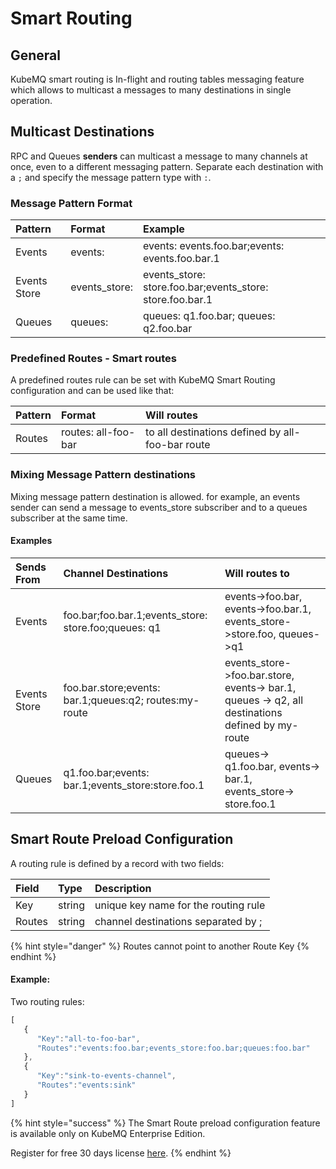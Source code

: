 # Smart Routing

## General

KubeMQ smart routing is In-flight and routing tables messaging feature which allows to multicast a messages to many destinations in single operation.

## Multicast Destinations

RPC and Queues **senders** can multicast a message to many channels at once, even to a different messaging pattern. Separate each destination with a `;` and specify the message pattern type with `:`.

### Message Pattern Format

| Pattern | Format | Example |
| :--- | :--- | :--- |
| Events | events: | events: events.foo.bar;events: events.foo.bar.1 |
| Events Store | events\_store: | events\_store: store.foo.bar;events\_store: store.foo.bar.1 |
| Queues | queues: | queues: q1.foo.bar; queues: q2.foo.bar |

### Predefined Routes - Smart routes

A predefined routes rule can be set with KubeMQ Smart Routing configuration and can be used like that:

| Pattern | Format | Will routes |
| :--- | :--- | :--- |
| Routes | routes: all-foo-bar | to all destinations defined by all-foo-bar route |

### Mixing Message Pattern destinations

Mixing message pattern destination is allowed. for example, an events sender can send a message to events\_store subscriber and to a queues subscriber at the same time.

#### Examples

| Sends From | Channel Destinations | Will routes to |
| :--- | :--- | :--- |
| Events | foo.bar;foo.bar.1;events\_store: store.foo;queues: q1 | events-&gt;foo.bar, events-&gt;foo.bar.1, events\_store-&gt;store.foo, queues-&gt;q1 |
| Events Store | foo.bar.store;events: bar.1;queues:q2; routes:my-route | events\_store-&gt;foo.bar.store, events-&gt; bar.1, queues -&gt; q2, all destinations defined by my-route |
| Queues | q1.foo.bar;events: bar.1;events\_store:store.foo.1 | queues-&gt; q1.foo.bar, events-&gt; bar.1, events\_store-&gt; store.foo.1 |

## Smart Route Preload Configuration

A routing rule is defined by a record with two fields:

| Field | Type | Description |
| :--- | :--- | :--- |
| Key | string | unique key name for the routing rule |
| Routes | string | channel destinations separated by ; |

{% hint style="danger" %}
Routes cannot point to another Route Key
{% endhint %}

#### Example:

Two routing rules:

```javascript
[
   {
      "Key":"all-to-foo-bar",
      "Routes":"events:foo.bar;events_store:foo.bar;queues:foo.bar"
   },
   {
      "Key":"sink-to-events-channel",
      "Routes":"events:sink"
   }
]
```

{% hint style="success" %}
The Smart Route preload configuration feature is available only on KubeMQ Enterprise Edition.

Register for free 30 days license [here](https://account.kubemq.io/login/register).
{% endhint %}

